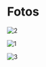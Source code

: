 # Fotos


![2](https://github.com/SistemasFisalert/Fotos/assets/134037314/0994b6e4-91eb-4e2a-89b2-329077becbed)



![1](https://github.com/SistemasFisalert/Fotos/assets/134037314/2bae86ab-f7e6-48bd-994f-78ffdb45a50f)


![3](https://github.com/SistemasFisalert/Fotos/assets/134037314/25e01a2a-b2cb-4370-94b7-396d1dac6f92)
